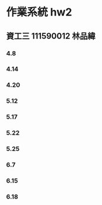 # 作業系統 hw2

## 資工三 111590012 林品緯

### 4.8

### 4.14

### 4.20

### 5.12

### 5.17

### 5.22

### 5.25

### 6.7

### 6.15

### 6.18